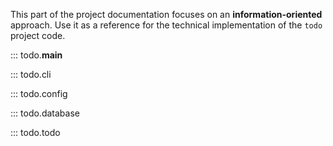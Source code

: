 This part of the project documentation focuses on
an **information-oriented** approach. Use it as a
reference for the technical implementation of the
`todo` project code.

::: todo.__main__

::: todo.cli

::: todo.config

::: todo.database

::: todo.todo
